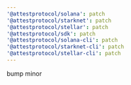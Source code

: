 ```yaml
---
'@attestprotocol/solana': patch
'@attestprotocol/starknet': patch
'@attestprotocol/stellar': patch
'@attestprotocol/sdk': patch
'@attestprotocol/solana-cli': patch
'@attestprotocol/starknet-cli': patch
'@attestprotocol/stellar-cli': patch
---
```


bump minor
